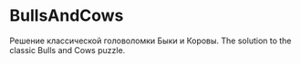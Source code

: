 # BullsAndCows
Решение классической головоломки Быки и Коровы. The solution to the classic Bulls and Cows puzzle.
